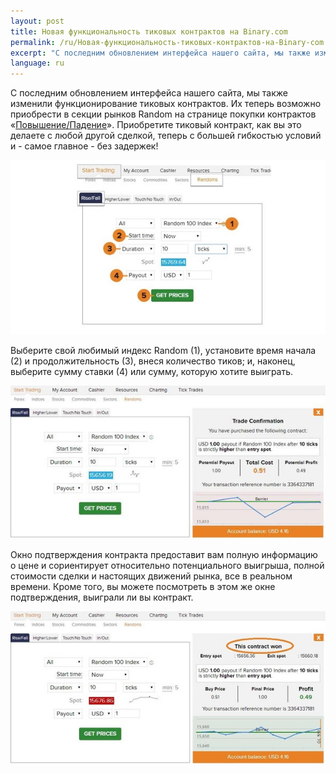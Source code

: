 ```yaml
---
layout: post
title: Новая функциональность тиковых контрактов на Binary.com  
permalink: /ru/Новая-функциональность-тиковых-контрактов-на-Binary-com
excerpt: "С последним обновлением интерфейса нашего сайта, мы также изменили функционирование тиковых контрактов. Их теперь возможно приобрести в секции рынков Random на странице покупки контрактов «Повышение/Падение». Приобретите тиковый контракт, как вы это делаете с любой другой сделкой, теперь с большей гибкостью условий и - самое главное - без задержек!"
language: ru
---
```

С последним обновлением интерфейса нашего сайта, мы также изменили функционирование тиковых контрактов. Их теперь возможно приобрести в секции рынков Random на странице покупки контрактов «[Повышение/Падение](https://www.binary.com/c/trade.cgi?market=random&time=10t&form_name=risefall&expiry_type=duration&amount_type=payout&H=S0P&currency=USD&underlying_symbol=R_100&amount=100&date_start=now&type=FLASHU&l=RU&lid=&utm_medium=social&utm_source=blog&utm_content=whatsnew)». Приобретите тиковый контракт, как вы это делаете с любой другой сделкой, теперь с большей гибкостью условий и - самое главное - без задержек!

[![](/post_images/4735165_orig.jpg)](https://www.binary.com/c/trade.cgi?market=random&time=10t&form_name=risefall&expiry_type=duration&amount_type=payout&H=S0P&currency=USD&underlying_symbol=R_100&amount=100&date_start=now&type=FLASHU&l=RU&lid=&utm_medium=social&utm_source=blog&utm_content=whatsnew)

Выберите свой любимый индекс Random (1), установите время начала (2) и продолжительность (3), внеся количество тиков; и, наконец, выберите сумму ставки (4) или сумму, которую хотите выиграть.

[![](/post_images/3949173_orig.jpg)](https://www.binary.com/c/trade.cgi?market=random&time=10t&form_name=risefall&expiry_type=duration&amount_type=payout&H=S0P&currency=USD&underlying_symbol=R_100&amount=100&date_start=now&type=FLASHU&l=RU&lid=&utm_medium=social&utm_source=blog&utm_content=whatsnew)

Окно подтверждения контракта предоставит вам полную информацию о цене и сориентирует относительно потенциального выигрыша, полной стоимости сделки и настоящих движений рынка, все в реальном времени. Кроме того, вы можете посмотреть в этом же окне подтверждения, выиграли ли вы контракт.

[![](/post_images/7232046_orig.jpg)](https://www.binary.com/c/trade.cgi?market=random&time=10t&form_name=risefall&expiry_type=duration&amount_type=payout&H=S0P&currency=USD&underlying_symbol=R_100&amount=100&date_start=now&type=FLASHU&l=RU&lid=&utm_medium=social&utm_source=blog&utm_content=whatsnew)
